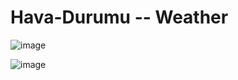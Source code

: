 # Hava-Durumu -- Weather

![image](https://github.com/MrGorkemli/Hava-Durumu/assets/123131846/27ac1629-dcac-45ed-8db3-9bf0ef7ba900)

![image](https://github.com/MrGorkemli/Hava-Durumu/assets/123131846/46b24572-a21d-4f9d-b229-93c2cb3f2b05)

